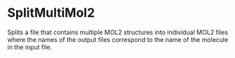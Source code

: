 # SplitMultiMol2
Splits a file that contains multiple MOL2 structures into individual MOL2 files where the names of the output files correspond to the name of the molecule in the input file.
